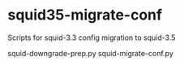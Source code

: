 # squid35-migrate-conf
Scripts for squid-3.3 config migration to squid-3.5

squid-downgrade-prep.py 
squid-migrate-conf.py 